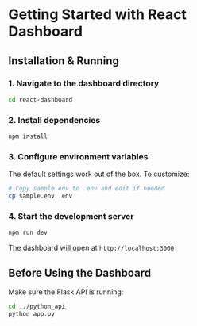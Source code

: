 # Getting Started with React Dashboard

## Installation & Running

### 1. Navigate to the dashboard directory

```bash
cd react-dashboard
```

### 2. Install dependencies

```bash
npm install
```

### 3. Configure environment variables

The default settings work out of the box. To customize:

```bash
# Copy sample.env to .env and edit if needed
cp sample.env .env
```

### 4. Start the development server

```bash
npm run dev
```

The dashboard will open at `http://localhost:3000`

## Before Using the Dashboard

Make sure the Flask API is running:

```bash
cd ../python_api
python app.py
```
